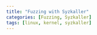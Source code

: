 ```yaml
---
title: "Fuzzing with Syzkaller"
categories: [Fuzzing, Syzkaller]
tags: [linux, kernel, syzkaller]
---
```


